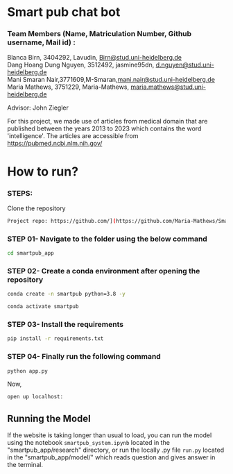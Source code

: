 # Smart pub chat bot

### Team Members (Name, Matriculation Number, Github username, Mail id) :  <br />
Blanca Birn, 3404292, Lavudin, Birn@stud.uni-heidelberg.de  <br />
Dang Hoang Dung Nguyen, 3512492, jasmine95dn, d.nguyen@stud.uni-heidelberg.de  <br />
Mani Smaran Nair,3771609,M-Smaran,mani.nair@stud.uni-heidelberg.de  <br />
Maria Mathews, 3751229, Maria-Mathews, maria.mathews@stud.uni-heidelberg.de  <br />

Advisor: John Ziegler  <br />

For this project, we made use of articles from medical domain that are published between the years 2013 to 2023 which contains the word 'intelligence'. The articles are accessible from https://pubmed.ncbi.nlm.nih.gov/  <br />

# How to run?
### STEPS:

Clone the repository

```bash
Project repo: https://github.com/](https://github.com/Maria-Mathews/SmartPub-INLPT-WS2023.git
```

### STEP 01- Navigate to the folder using the below command
 
 ```bash
cd smartpub_app
```

### STEP 02- Create a conda environment after opening the repository

```bash
conda create -n smartpub python=3.8 -y
```

```bash
conda activate smartpub
```

### STEP 03- Install the requirements
```bash
pip install -r requirements.txt
```

### STEP 04- Finally run the following command

```bash
python app.py
```

Now,
```bash
open up localhost:
```

## Running the Model

If the website is taking longer than usual to load, you can run the model using the notebook `smartpub_system.ipynb` located in the "smartpub_app/research" directory, or run the locally .py file `run.py` located in the "smartpub_app/model/" which reads question and gives answer in the terminal.

